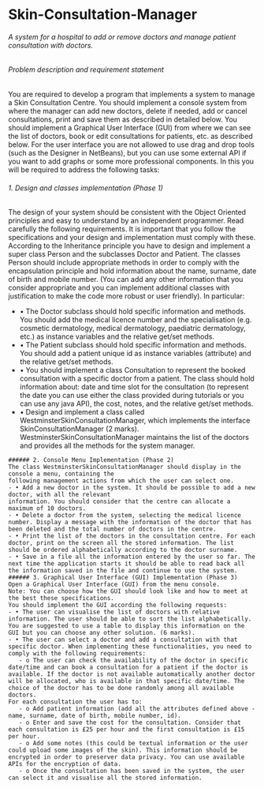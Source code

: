 # Skin-Consultation-Manager
###### A system for a hospital to add or remove doctors and manage patient consultation with doctors. 
###### Problem description and requirement statement
You are required to develop a program that implements a system to manage a Skin Consultation Centre.
You should implement a console system from where the manager can add new doctors, delete if needed, add or cancel consultations, print and save them as described in detailed below.
You should implement a Graphical User Interface (GUI) from where we can see the list of doctors, book or edit consultations for patients, etc. as described below.
For the user interface you are not allowed to use drag and drop tools (such as the Designer in NetBeans), but you can use some external API if you want to add graphs or some more professional components.
In this you will be required to address the following tasks:
###### 1. Design and classes implementation (Phase 1)
The design of your system should be consistent with the Object Oriented principles and easy to understand by an independent programmer.
Read carefully the following requirements. It is important that you follow the specifications and your design and implementation must comply with these.
According to the Inheritance principle you have to design and implement a super class Person and the subclasses Doctor and Patient.
The classes Person should include appropriate methods in order to comply with the encapsulation principle and hold information about the name, surname, date of birth and mobile number. (You can add any other information that you consider appropriate and you can implement additional classes with justification to make the code more robust or user friendly).
In particular:
- • The Doctor subclass should hold specific information and methods. You should add the medical
licence number and the specialisation (e.g. cosmetic dermatology, medical dermatology, paediatric dermatology, etc.) as instance variables and the relative get/set methods.
- • The Patient subclass should hold specific information and methods. You should add a patient unique id as instance variables (attribute) and the relative get/set methods.
- • You should implement a class Consultation to represent the booked consultation with a specific doctor from a patient. The class should hold information about: date and time slot for the consultation (to represent the date you can use either the class provided during tutorials or you can use any java API), the cost, notes, and the relative get/set methods.
- • Design and implement a class called WestminsterSkinConsultationManager, which implements the interface SkinConsultationManager (2 marks). WestminsterSkinConsultationManager maintains the list of the doctors and provides all the methods for the system manager.
```
###### 2. Console Menu Implementation (Phase 2)
The class WestminsterSkinConsultationManager should display in the console a menu, containing the
following management actions from which the user can select one.
- • Add a new doctor in the system. It should be possible to add a new doctor, with all the relevant
information. You should consider that the centre can allocate a maximum of 10 doctors.
- • Delete a doctor from the system, selecting the medical licence number. Display a message with the information of the doctor that has been deleted and the total number of doctors in the centre.
- • Print the list of the doctors in the consultation centre. For each doctor, print on the screen all the stored information. The list should be ordered alphabetically according to the doctor surname.
- • Save in a file all the information entered by the user so far. The next time the application starts it should be able to read back all the information saved in the file and continue to use the system.
###### 3. Graphical User Interface (GUI) Implementation (Phase 3)
Open a Graphical User Interface (GUI) from the menu console.
Note: You can choose how the GUI should look like and how to meet at the best these specifications.
You should implement the GUI according the following requests:
- • The user can visualise the list of doctors with relative information. The user should be able to sort the list alphabetically. You are suggested to use a table to display this information on the GUI but you can choose any other solution. (6 marks).
- • The user can select a doctor and add a consultation with that specific doctor. When implementing these functionalities, you need to comply with the following requirements:
   - o The user can check the availability of the doctor in specific date/time and can book a consultation for a patient if the doctor is available. If the doctor is not available automatically another doctor will be allocated, who is available in that specific date/time. The choice of the doctor has to be done randomly among all available doctors.
For each consultation the user has to:
   - o Add patient information (add all the attributes defined above - name, surname, date of birth, mobile number, id).
   - o Enter and save the cost for the consultation. Consider that each consultation is £25 per hour and the first consultation is £15 per hour.
   - o Add some notes (this could be textual information or the user could upload some images of the skin). This information should be encrypted in order to preserver data privacy. You can use available APIs for the encryption of data.
   - o Once the consultation has been saved in the system, the user can select it and visualise all the stored information.
